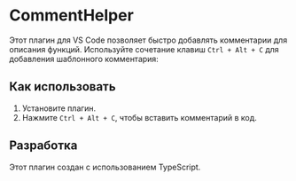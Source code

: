 # CommentHelper

Этот плагин для VS Code позволяет быстро добавлять комментарии для описания функций. Используйте сочетание клавиш `Ctrl + Alt + C` для добавления шаблонного комментария:

 ## Как использовать

 1. Установите плагин.
 2. Нажмите `Ctrl + Alt + C`, чтобы вставить комментарий в код.

 ## Разработка

 Этот плагин создан с использованием TypeScript.